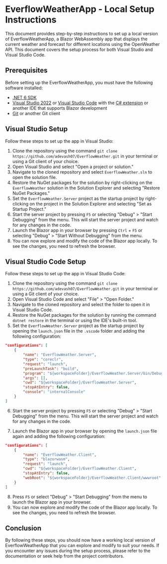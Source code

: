 # EverflowWeatherApp - Local Setup Instructions

This document provides step-by-step instructions to set up a local version of EverflowWeatherApp, a Blazor WebAssembly app that displays the current weather and forecast for different locations using the OpenWeather API. This document covers the setup process for both Visual Studio and Visual Studio Code.

## Prerequisites

Before setting up the EverflowWeatherApp, you must have the following software installed:

- [.NET 6 SDK](https://dotnet.microsoft.com/download/dotnet/6.0)
- [Visual Studio 2022](https://visualstudio.microsoft.com/vs/) or [Visual Studio Code](https://code.visualstudio.com/) with the [C# extension](https://marketplace.visualstudio.com/items?itemName=ms-dotnettools.csharp) or another IDE that supports Blazor development
- [Git](https://git-scm.com/downloads) or another Git client

## Visual Studio Setup

Follow these steps to set up the app in Visual Studio:

1. Clone the repository using the command `git clone https://github.com/adevash07/EverflowWeather.git` in your terminal or using a Git client of your choice.
2. Open Visual Studio and select "Open a project or solution."
3. Navigate to the cloned repository and select `EverflowWeather.sln` to open the solution file.
4. Restore the NuGet packages for the solution by right-clicking on the `EverflowWeather` solution in the Solution Explorer and selecting "Restore NuGet Packages."
5. Set the `EverflowWeather.Server` project as the startup project by right-clicking on the project in the Solution Explorer and selecting "Set as Startup Project."
6. Start the server project by pressing `F5` or selecting "Debug" > "Start Debugging" from the menu. This will start the server project and watch for any changes in the code.
7. Launch the Blazor app in your browser by pressing `Ctrl` + `F5` or selecting "Debug" > "Start Without Debugging" from the menu.
8. You can now explore and modify the code of the Blazor app locally. To see the changes, you need to refresh the browser.

## Visual Studio Code Setup

Follow these steps to set up the app in Visual Studio Code:

1. Clone the repository using the command `git clone https://github.com/adevash07/EverflowWeather.git` in your terminal or using a Git client of your choice.
2. Open Visual Studio Code and select "File" > "Open Folder."
3. Navigate to the cloned repository and select the folder to open it in Visual Studio Code.
4. Restore the NuGet packages for the solution by running the command `dotnet restore` in the terminal or using the IDE's built-in tool.
5. Set the `EverflowWeather.Server` project as the startup project by opening the `launch.json` file in the `.vscode` folder and adding the following configuration:

```json
"configurations": [
    {
        "name": "EverflowWeather.Server",
        "type": "coreclr",
        "request": "launch",
        "preLaunchTask": "build",
        "program": "${workspaceFolder}/EverflowWeather.Server/bin/Debug/net6.0/EverflowWeather.Server.dll",
        "args": [],
        "cwd": "${workspaceFolder}/EverflowWeather.Server",
        "stopAtEntry": false,
        "console": "internalConsole"
    }
]
```

6. Start the server project by pressing `F5` or selecting "Debug" > "Start Debugging" from the menu. This will start the server project and watch for any changes in the code.

7. Launch the Blazor app in your browser by opening the `launch.json` file again and adding the following configuration:

```json
"configurations": [
    {
        "name": "EverflowWeather.Client",
        "type": "blazorwasm",
        "request": "launch",
        "cwd": "${workspaceFolder}/EverflowWeather.Client",
        "stopAtEntry": false,
        "webRoot": "${workspaceFolder}/EverflowWeather.Client/wwwroot"
    }
]
```

8. Press `F5` or select "Debug" > "Start Debugging" from the menu to launch the Blazor app in your browser.
9. You can now explore and modify the code of the Blazor app locally. To see the changes, you need to refresh the browser.

## Conclusion

By following these steps, you should now have a working local version of EverflowWeatherApp that you can explore and modify to suit your needs. If you encounter any issues during the setup process, please refer to the documentation or seek help from the project contributors.
